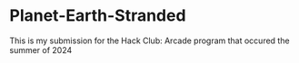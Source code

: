 # Planet-Earth-Stranded
This is my submission for the Hack Club: Arcade program that occured the summer of 2024
